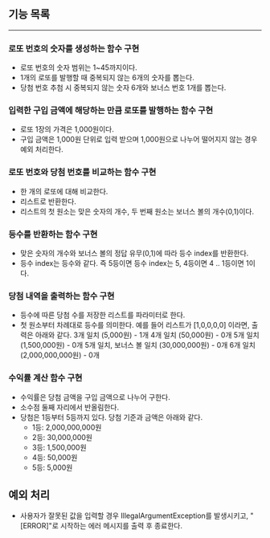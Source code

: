 ## 기능 목록

---

### 로또 번호의 숫자를 생성하는 함수 구현
   - 로또 번호의 숫자 범위는 1~45까지이다.
   - 1개의 로또를 발행할 때 중복되지 않는 6개의 숫자를 뽑는다.
   - 당첨 번호 추첨 시 중복되지 않는 숫자 6개와 보너스 번호 1개를 뽑는다.

### 입력한 구입 금액에 해당하는 만큼 로또를 발행하는 함수 구현
   - 로또 1장의 가격은 1,000원이다.
   - 구입 금액은 1,000원 단위로 입력 받으며 1,000원으로 나누어 떨어지지 않는 경우 예외 처리한다.

### 로또 번호와 당첨 번호를 비교하는 함수 구현
   - 한 개의 로또에 대해 비교한다.
   - 리스트로 반환한다.
   - 리스트의 첫 원소는 맞은 숫자의 개수, 두 번째 원소는 보너스 볼의 개수(0,1)이다.

### 등수를 반환하는 함수 구현
   - 맞은 숫자의 개수와 보너스 볼의 정답 유무(0,1)에 따라 등수 index를 반환한다.
   - 등수 index는 등수와 같다. 즉 5등이면 등수 index는 5, 4등이면 4 .. 1등이면 1이다.

### 당첨 내역을 출력하는 함수 구현
   - 등수에 따른 당첨 수를 저장한 리스트를 파라미터로 한다.
   - 첫 원소부터 차례대로 등수를 의미한다. 예를 들어 리스트가 [1,0,0,0,0] 이라면, 출력은 아래와 같다.
     3개 일치 (5,000원) - 1개
     4개 일치 (50,000원) - 0개
     5개 일치 (1,500,000원) - 0개
     5개 일치, 보너스 볼 일치 (30,000,000원) - 0개
     6개 일치 (2,000,000,000원) - 0개

### 수익률 계산 함수 구현
   - 수익률은 당첨 금액을 구입 금액으로 나누어 구한다.
   - 소수점 둘째 자리에서 반올림한다.
   - 당첨은 1등부터 5등까지 있다. 당첨 기준과 금액은 아래와 같다.
       - 1등: 2,000,000,000원
       - 2등: 30,000,000원
       - 3등: 1,500,000원
       - 4등: 50,000원
       - 5등: 5,000원

## 예외 처리
- 사용자가 잘못된 값을 입력할 경우 IllegalArgumentException를 발생시키고, "[ERROR]"로 시작하는 에러 메시지를 출력 후 종료한다.

